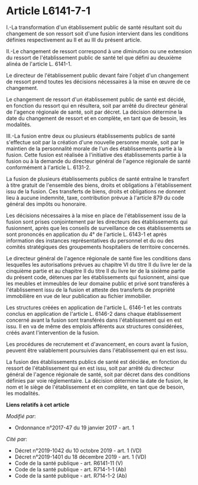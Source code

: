 # Article L6141-7-1

I.-La transformation d'un établissement public de santé résultant soit du changement de son ressort soit d'une fusion
intervient dans les conditions définies respectivement au II et au III du présent article. 

II.-Le changement de ressort correspond à une diminution ou une extension du ressort de l'établissement public de santé tel
que défini au deuxième alinéa de l'article L. 6141-1. 

Le directeur de l'établissement public devant faire l'objet d'un changement de ressort prend toutes les décisions nécessaires
à la mise en œuvre de ce changement. 

Le changement de ressort d'un établissement public de santé est décidé, en fonction du ressort qui en résultera, soit par
arrêté du directeur général de l'agence régionale de santé, soit par décret. La décision détermine la date du changement de
ressort et en complète, en tant que de besoin, les modalités. 

III.-La fusion entre deux ou plusieurs établissements publics de santé s'effectue soit par la création d'une nouvelle
personne morale, soit par le maintien de la personnalité morale de l'un des établissements partie à la fusion. Cette fusion
est réalisée à l'initiative des établissements partie à la fusion ou à la demande du directeur général de l'agence régionale
de santé conformément à l'article L. 6131-2. 

La fusion de plusieurs établissements publics de santé entraîne le transfert à titre gratuit de l'ensemble des biens, droits
et obligations à l'établissement issu de la fusion. Ces transferts de biens, droits et obligations ne donnent lieu à aucune
indemnité, taxe, contribution prévue à l'article 879 du code général des impôts ou honoraire. 

Les décisions nécessaires à la mise en place de l'établissement issu de la fusion sont prises conjointement par les
directeurs des établissements qui fusionnent, après que les conseils de surveillance de ces établissements se sont prononcés
en application du 4° de l'article L. 6143-1 et après information des instances représentatives du personnel et du ou des
comités stratégiques des groupements hospitaliers de territoire concernés. 

Le directeur général de l'agence régionale de santé fixe les conditions dans lesquelles les autorisations prévues au chapitre
VI du titre II du livre Ier de la cinquième partie et au chapitre II du titre II du livre Ier de la sixième partie du présent
code, détenues par les établissements qui fusionnent, ainsi que les meubles et immeubles de leur domaine public et privé sont
transférés à l'établissement issu de la fusion et atteste des transferts de propriété immobilière en vue de leur publication
au fichier immobilier. 

Les structures créées en application de l'article L. 6146-1 et les contrats conclus en application de l'article L. 6146-2
dans chaque établissement concerné avant la fusion sont transférés dans l'établissement qui en est issu. Il en va de même des
emplois afférents aux structures considérées, créés avant l'intervention de la fusion. 

Les procédures de recrutement et d'avancement, en cours avant la fusion, peuvent être valablement poursuivies dans
l'établissement qui en est issu. 

La fusion des établissements publics de santé est décidée, en fonction du ressort de l'établissement qui en est issu, soit
par arrêté du directeur général de l'agence régionale de santé, soit par décret dans des conditions définies par voie
réglementaire. La décision détermine la date de fusion, le nom et le siège de l'établissement et en complète, en tant que de
besoin, les modalités.

**Liens relatifs à cet article**

_Modifié par_:

  - Ordonnance n°2017-47 du 19 janvier 2017 - art. 1

_Cité par_:

  - Décret n°2019-1042 du 10 octobre 2019 - art. 1 (VD)
  - Décret n°2019-1401 du 18 décembre 2019 - art. 1 (VD)
  - Code de la santé publique - art. R6141-11 (V)
  - Code de la santé publique - art. R714-1-1 (Ab)
  - Code de la santé publique - art. R714-1-2 (Ab)
